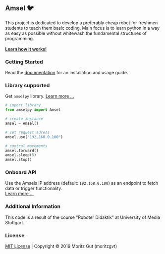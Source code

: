 ## Amsel :bird:

This project is dedicated to develop a preferably cheap robot for freshmen students to teach them basic coding. Main focus is to learn python in a way as easy as possible without whitewash the fundamental structures of programming.<br><br>
**[Learn how it works!](https://baumeise.github.io/amsel/)**
<br>

### Getting Started
Read the [documentation](https://baumeise.github.io/amsel/getting-started) for an installation and usage guide.

### Library supported
Get `amselpy` library. [Learn more …](https://baumeise.github.io/amsel/docs)
``` python
# import library
from amselpy import Amsel

# create instance
amsel = Amsel()

# set request adress
amsel.use("192.168.0.100")

# control movements
amsel.forward()
amsel.sleep(5)
amsel.stop()
```

### Onboard API
Use the Amsels IP address (default: `192.168.0.100`) as an endpoint to fetch data or trigger functionality.<br>
[Learn more …](https://baumeise.github.io/amsel/api/)

### Additional Information
This code is a result of the course "Roboter Didaktik" at University of Media Stuttgart.

### License

[MIT License](https://github.com/baumeise/amsel/blob/master/LICENSE) | Copyright © 2019 Moritz Gut (moritzgvt) 
